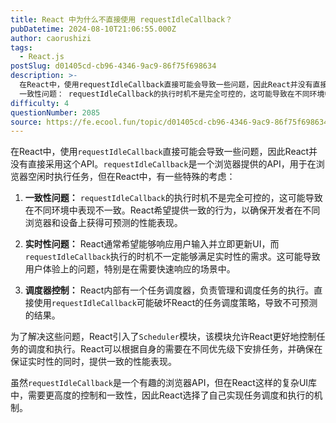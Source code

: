 ```yaml
---
title: React 中为什么不直接使用 requestIdleCallback？
pubDatetime: 2024-08-10T21:06:55.000Z
author: caorushizi
tags:
  - React.js
postSlug: d01405cd-cb96-4346-9ac9-86f75f698634
description: >-
  在React中，使用requestIdleCallback直接可能会导致一些问题，因此React并没有直接采用这个API。requestIdleCallback是一个浏览器提供的API，用于在浏览器空闲时执行任务，但在React中，有一些特殊的考虑：
  一致性问题： requestIdleCallback的执行时机不是完全可控的，这可能导致在不同环境中表现不一致。React希望提供一致的行为，以确保
difficulty: 4
questionNumber: 2085
source: https://fe.ecool.fun/topic/d01405cd-cb96-4346-9ac9-86f75f698634
---
```


在React中，使用`requestIdleCallback`直接可能会导致一些问题，因此React并没有直接采用这个API。`requestIdleCallback`是一个浏览器提供的API，用于在浏览器空闲时执行任务，但在React中，有一些特殊的考虑：

1. **一致性问题：** `requestIdleCallback`的执行时机不是完全可控的，这可能导致在不同环境中表现不一致。React希望提供一致的行为，以确保开发者在不同浏览器和设备上获得可预测的性能表现。

2. **实时性问题：** React通常希望能够响应用户输入并立即更新UI，而`requestIdleCallback`执行的时机不一定能够满足实时性的需求。这可能导致用户体验上的问题，特别是在需要快速响应的场景中。

3. **调度器控制：** React内部有一个任务调度器，负责管理和调度任务的执行。直接使用`requestIdleCallback`可能破坏React的任务调度策略，导致不可预测的结果。

为了解决这些问题，React引入了`Scheduler`模块，该模块允许React更好地控制任务的调度和执行。React可以根据自身的需要在不同优先级下安排任务，并确保在保证实时性的同时，提供一致的性能表现。

虽然`requestIdleCallback`是一个有趣的浏览器API，但在React这样的复杂UI库中，需要更高度的控制和一致性，因此React选择了自己实现任务调度和执行的机制。
